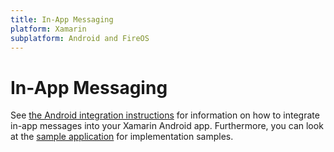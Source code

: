 ```yaml
---
title: In-App Messaging
platform: Xamarin
subplatform: Android and FireOS
---
```

# In-App Messaging

See [the Android integration instructions][1] for information on how to integrate in-app messages into your Xamarin Android app.  Furthermore, you can look at the [sample application][2] for implementation samples.

[1]: /Android/#in-app-messaging "Android Instructions"
[2]: https://github.com/Appboy/appboy-xamarin-bindings/tree/master/appboy-component/samples
